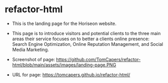 # refactor-html
* This is the landing page for the Horiseon website.
* This page is to introduce visitors and potential clients to the three main areas their service focuses on to better a clients online presence: Search Engine Optimization, Online Reputation Management, and Social Media Marketing.
* Screenshot of page: https://github.com/TomCapers/refactor-html/blob/main/assets/images/landing-page.PNG

* URL for page:  https://tomcapers.github.io/refactor-html/

